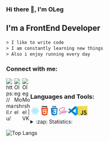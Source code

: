 ### Hi there 👋, I'm OLeg

## I'm a FrontEnd Developer
```
> I like to write code
> I am constantly learning new things
> Also i enjoy running every day
``` 
### Connect with me:

[<img align="left" alt="https://mail.ru/" width="22px" src="https://encrypted-tbn0.gstatic.com/images?q=tbn:ANd9GcSTQHlsSs4OQ8ixpvZoGsv6FUk5bNW1CfpSotH2wqzgfJTS_CYqFdtD1CsSJ2P22bGBc_s&usqp=CAU" />][whatapp]
[<img align="left" alt="OlegMorshel" width="22px" src="https://w7.pngwing.com/pngs/309/9/png-transparent-telegram-computer-icons-messaging-apps-others-miscellaneous-angle-triangle.png" />][telegram]
[<img align="left" alt="OlegMorshel | VK" width="22px" src="https://cdn.jsdelivr.net/npm/simple-icons@v3/icons/vk.svg" />][vk]

<br />

### Languages and Tools:

<img align="left" alt="React" width="26px" src="https://raw.githubusercontent.com/github/explore/80688e429a7d4ef2fca1e82350fe8e3517d3494d/topics/react/react.png" />
<img align="left" alt="HTML5" width="26px" src="https://raw.githubusercontent.com/github/explore/80688e429a7d4ef2fca1e82350fe8e3517d3494d/topics/html/html.png" />
<img align="left" alt="CSS3" width="26px" src="https://raw.githubusercontent.com/github/explore/80688e429a7d4ef2fca1e82350fe8e3517d3494d/topics/css/css.png" />
<img align="left" alt="Sass" width="26px" src="https://raw.githubusercontent.com/github/explore/80688e429a7d4ef2fca1e82350fe8e3517d3494d/topics/sass/sass.png" />
<img align="left" alt="Visual Studio Code" width="26px" src="https://raw.githubusercontent.com/github/explore/80688e429a7d4ef2fca1e82350fe8e3517d3494d/topics/visual-studio-code/visual-studio-code.png" />
<img align="left" alt="JavaScript" width="26px" src="https://raw.githubusercontent.com/github/explore/80688e429a7d4ef2fca1e82350fe8e3517d3494d/topics/javascript/javascript.png" />

<br />
<br />

<details>
  <summary>:zap: Statistics:</summary>
   <img align="left" alt="codeSTACKr's GitHub Stats" src="https://github-readme-stats.vercel.app/api/top-langs/?username=VladKalachev&langs_count=8&layout=compact" />
    <br />
    <img align="left" alt="codeSTACKr's GitHub Stats" src="https://github-readme-stats.vercel.app/api?username=VladKalachev&show_icons=true" />
</details>

[whatapp]: https://api.whatsapp.com/send?phone=79040741751
[telegram]: https://tlgg.ru/olegmorshel
[vk]: https://vk.com/olezha_n_g_u

![Top Langs](https://github-readme-stats.vercel.app/api/top-langs/?username=OlegMorshel&layout=compact)

